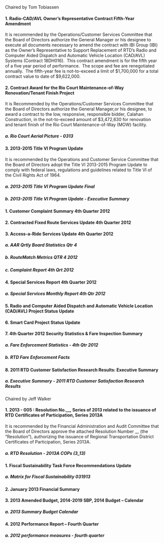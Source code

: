 Chaired by Tom Tobiassen

#### 1. Radio-CAD/AVL Owner’s Representative Contract Fifth-Year Amendment

It is recommended by the Operations/Customer Services Committee that the Board of Directors authorize the General Manager or his designee to execute all documents necessary to amend the contract with IBI Group (IBI) as the Owner’s Representative to Support Replacement of RTD’s Radio and Computer Aided Dispatch and Automatic Vehicle Location (CAD/AVL) Systems (Contract 18DH016).  This contract amendment is for the fifth year of a five year period of performance.  The scope and fee are renegotiated annually.  The fifth-year fee is not-to-exceed a limit of $1,700,000 for a total contract value to date of $9,622,000.

#### 2. Contract Award for the Rio Court Maintenance-of-Way Renovation/Tenant Finish Project

It is Recommended by the Operations/Customer Services Committee that the Board of Directors authorize the General Manager,or his designee, to award a contract to the low, responsive, responsible bidder, Calahan Construction, in the not-to-exceed amount of $3,472,630 for renovation and tenant finish of the Rio Court Maintenance-of-Way (MOW) facility.

##### a. Rio Court Aerial Picture - 0313

#### 3. 2013-2015 Title VI Program Update

It is recommended by the Operations and Customer Service Committee that the Board of Directors adopt the Title VI 2013-2015 Program Update to comply with federal laws, regulations and guidelines related to Title VI of the Civil Rights Act of 1964.

##### a. 2013-2015 Title VI Program Update Final

##### b. 2013-2015 Title VI Program Update - Executive Summary

#### 1. Customer Complaint Summary 4th Quarter 2012

#### 2. Contracted Fixed Route Services Update 4th Quarter 2012

#### 3. Access-a-Ride Services Update 4th Quarter 2012

##### a. AAR Qrtly Board Statistics Qtr 4

##### b. RouteMatch Metrics QTR 4 2012

##### c. Complaint Report 4th Qrt 2012

#### 4. Special Services Report  4th Quarter 2012

##### a. Special Services Monthly Report 4th Qtr 2012

#### 5. Radio and Computer Aided Dispatch and Automatic Vehicle Location (CAD/AVL) Project Status Update

#### 6. Smart Card Project Status Update

#### 7. 4th Quarter 2012 Security Statistics & Fare Inspection Summary

##### a. Fare Enforcement Statistics - 4th Qtr 2012

##### b. RTD Fare Enforcement Facts

#### 8. 2011 RTD Customer Satisfaction Research Results: Executive Summary

##### a. Executive Summary - 2011 RTD Customer Satisfaction Research Results

Chaired by Jeff Walker

#### 1. 2013 - 005 : Resolution No.__, Series of 2013 related to the issuance of RTD Certificates of Participation, Series 2013A

It is recommended by the Financial Administration and Audit Committee that the Board of Directors approve the attached Resolution Number __ (the “Resolution”), authorizing the issuance of Regional Transportation District Certificates of Participation, Series 2013A.

##### a. RTD Resolution - 2013A COPs (3_13)

#### 1. Fiscal Sustainability Task Force Recommendations Update

##### a. Matrix for Fiscal Sustainability 031913

#### 2. January 2013 Financial Summary

#### 3. 2013 Amended Budget, 2014-2019 SBP, 2014 Budget  – Calendar

##### a. 2013 Summary Budget Calendar

#### 4. 2012 Performance Report – Fourth Quarter

##### a. 2012 performance measures - fourth quarter